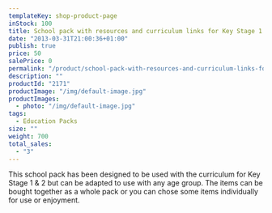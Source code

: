 ```yaml
---
templateKey: shop-product-page
inStock: 100
title: School pack with resources and curriculum links for Key Stage 1 and 2
date: "2013-03-31T21:00:36+01:00"
publish: true
price: 50
salePrice: 0
permalink: "/product/school-pack-with-resources-and-curriculum-links-for-key-stage-1-and-2"
description: ""
productId: "2171"
productImage: "/img/default-image.jpg"
productImages:
  - photo: "/img/default-image.jpg"
tags:
  - Education Packs
size: ""
weight: 700
total_sales:
  - "3"
---
```


This school pack has been designed to be used with the curriculum for Key Stage 1 &amp; 2 but can be adapted to use with any age group. The items can be bought together as a whole pack or you can chose some items individually for use or enjoyment.
